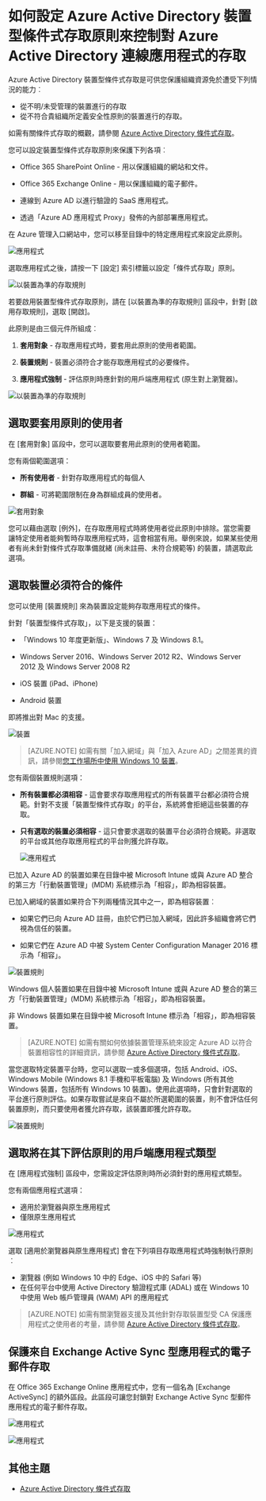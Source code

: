 <properties
	pageTitle="如何設定 Azure Active Directory 裝置型條件式存取原則來控制對 Azure Active Directory 連線應用程式的存取"
	description="說明 IT 系統管理員如何為 Azure AD 連線應用程式設定裝置型條件式存取原則。"
	services="active-directory"
	documentationCenter=""
	authors="markusvi"
	manager="femila"
	editor=""/>

<tags
	ms.service="active-directory"
	ms.workload="identity"
	ms.tgt_pltfrm="na"
	ms.devlang="na"
	ms.topic="article"
	ms.date="08/09/2016"
	ms.author="markvi"/>


# 如何設定 Azure Active Directory 裝置型條件式存取原則來控制對 Azure Active Directory 連線應用程式的存取 


Azure Active Directory 裝置型條件式存取是可供您保護組織資源免於遭受下列情況的能力︰

- 從不明/未受管理的裝置進行的存取
- 從不符合貴組織所定義安全性原則的裝置進行的存取。

如需有關條件式存取的概觀，請參閱 [Azure Active Directory 條件式存取](active-directory-conditional-access.md)。

您可以設定裝置型條件式存取原則來保護下列各項︰

- Office 365 SharePoint Online - 用以保護組織的網站和文件。

- Office 365 Exchange Online - 用以保護組織的電子郵件。

- 連線到 Azure AD 以進行驗證的 SaaS 應用程式。

- 透過「Azure AD 應用程式 Proxy」發佈的內部部署應用程式。


在 Azure 管理入口網站中，您可以移至目錄中的特定應用程式來設定此原則。

 
  ![應用程式](./media/active-directory-conditional-access-policy-connected-applications/01.png "應用程式")


選取應用程式之後，請按一下 [設定] 索引標籤以設定「條件式存取」原則。


  ![以裝置為準的存取規則](./media/active-directory-conditional-access-policy-connected-applications/02.png "以裝置為準的存取規則")


 

若要啟用裝置型條件式存取原則，請在 [以裝置為準的存取規則] 區段中，針對 [啟用存取規則]，選取 [開啟]。

此原則是由三個元件所組成︰

1. **套用對象** - 存取應用程式時，要套用此原則的使用者範圍。

2. **裝置規則** - 裝置必須符合才能存取應用程式的必要條件。

3. **應用程式強制** - 評估原則時應針對的用戶端應用程式 (原生對上瀏覽器)。

  ![以裝置為準的存取規則](./media/active-directory-conditional-access-policy-connected-applications/03.png "以裝置為準的存取規則")
 

## 選取要套用原則的使用者 

在 [套用對象] 區段中，您可以選取要套用此原則的使用者範圍。

您有兩個範圍選項：

- **所有使用者** - 針對存取應用程式的每個人

- **群組** - 可將範圍限制在身為群組成員的使用者。

![套用對象](./media/active-directory-conditional-access-policy-connected-applications/11.png "套用對象")


您可以藉由選取 [例外]，在存取應用程式時將使用者從此原則中排除。當您需要讓特定使用者能夠暫時存取應用程式時，這會相當有用。舉例來說，如果某些使用者有尚未針對條件式存取準備就緒 (尚未註冊、未符合規範等) 的裝置，請選取此選項。
 

## 選取裝置必須符合的條件 

您可以使用 [裝置規則] 來為裝置設定能夠存取應用程式的條件。

針對「裝置型條件式存取」，以下是支援的裝置：

- 「Windows 10 年度更新版」、Windows 7 及 Windows 8.1。

- Windows Server 2016、Windows Server 2012 R2、Windows Server 2012 及 Windows Server 2008 R2

- iOS 裝置 (iPad、iPhone)

- Android 裝置

即將推出對 Mac 的支援。

  ![裝置](./media/active-directory-conditional-access-policy-connected-applications/04.png "應用程式")



 >[AZURE.NOTE] 如需有關「加入網域」與「加入 Azure AD」之間差異的資訊，請參閱[您工作場所中使用 Windows 10 裝置](active-directory-azureadjoin-windows10-devices.md)。


您有兩個裝置規則選項：

- **所有裝置都必須相容** - 這會要求存取應用程式的所有裝置平台都必須符合規範。針對不支援「裝置型條件式存取」的平台，系統將會拒絕這些裝置的存取。

- **只有選取的裝置必須相容** - 這只會要求選取的裝置平台必須符合規範。非選取的平台或其他存取應用程式的平台則獲允許存取。

  ![應用程式](./media/active-directory-conditional-access-policy-connected-applications/05.png "應用程式")



已加入 Azure AD 的裝置如果在目錄中被 Microsoft Intune 或與 Azure AD 整合的第三方「行動裝置管理」(MDM) 系統標示為「相容」，即為相容裝置。

已加入網域的裝置如果符合下列兩種情況其中之一，即為相容裝置︰

- 如果它們已向 Azure AD 註冊，由於它們已加入網域，因此許多組織會將它們視為信任的裝置。

- 如果它們在 Azure AD 中被 System Center Configuration Manager 2016 標示為「相容」。

 ![裝置規則](./media/active-directory-conditional-access-policy-connected-applications/06.png "裝置規則")
 

Windows 個人裝置如果在目錄中被 Microsoft Intune 或與 Azure AD 整合的第三方「行動裝置管理」(MDM) 系統標示為「相容」，即為相容裝置。

非 Windows 裝置如果在目錄中被 Microsoft Intune 標示為「相容」，即為相容裝置。

 >[AZURE.NOTE] 如需有關如何依據裝置管理系統來設定 Azure AD 以符合裝置相容性的詳細資訊，請參閱 [Azure Active Directory 條件式存取](active-directory-conditional-access.md)。


當您選取特定裝置平台時，您可以選取一或多個選項，包括 Android、iOS、Windows Mobile (Windows 8.1 手機和平板電腦) 及 Windows (所有其他 Windows 裝置，包括所有 Windows 10 裝置)。使用此選項時，只會針對選取的平台進行原則評估。如果存取嘗試是來自不屬於所選範圍的裝置，則不會評估任何裝置原則，而只要使用者獲允許存取，該裝置即獲允許存取。

![裝置規則](./media/active-directory-conditional-access-policy-connected-applications/07.png "裝置規則")
  

## 選取將在其下評估原則的用戶端應用程式類型 

在 [應用程式強制] 區段中，您需設定評估原則時所必須針對的應用程式類型。


您有兩個應用程式選項：

- 適用於瀏覽器與原生應用程式
- 僅限原生應用程式


![應用程式](./media/active-directory-conditional-access-policy-connected-applications/08.png "應用程式")


選取 [適用於瀏覽器與原生應用程式] 會在下列項目存取應用程式時強制執行原則︰

- 瀏覽器 (例如 Windows 10 中的 Edge、iOS 中的 Safari 等)
- 在任何平台中使用 Active Directory 驗證程式庫 (ADAL) 或在 Windows 10 中使用 Web 帳戶管理員 (WAM) API 的應用程式

>[AZURE.NOTE] 如需有關瀏覽器支援及其他針對存取裝置型受 CA 保護應用程式之使用者的考量，請參閱 [Azure Active Directory 條件式存取](active-directory-conditional-access.md)。

 

## 保護來自 Exchange Active Sync 型應用程式的電子郵件存取 

在 Office 365 Exchange Online 應用程式中，您有一個名為 [Exchange ActiveSync] 的額外區段。此區段可讓您封鎖對 Exchange Active Sync 型郵件應用程式的電子郵件存取。

![應用程式](./media/active-directory-conditional-access-policy-connected-applications/09.png "應用程式")
 
![應用程式](./media/active-directory-conditional-access-policy-connected-applications/10.png "應用程式")

 
## 其他主題

- [Azure Active Directory 條件式存取](active-directory-conditional-access.md)

<!----HONumber=AcomDC_0907_2016-->